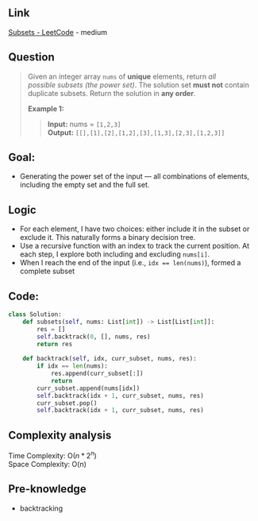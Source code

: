 ## Link
[Subsets - LeetCode](https://leetcode.com/problems/subsets/) - medium
## Question
>Given an integer array `nums` of **unique** elements, return _all possible_ _subsets_ _(the power set)_.
>The solution set **must not** contain duplicate subsets. Return the solution in **any order**.
>
>**Example 1:**
>>**Input:** nums = `[1,2,3]`<br>
>>**Output:** `[[],[1],[2],[1,2],[3],[1,3],[2,3],[1,2,3]]`
## Goal:
- Generating the power set of the input — all combinations of elements, including the empty set and the full set.
## Logic
- For each element, I have two choices: either include it in the subset or exclude it. This naturally forms a binary decision tree.
- Use a recursive function with an index to track the current position. At each step, I explore both including and excluding `nums[i]`.
- When I reach the end of the input (i.e., `idx == len(nums)`), formed a complete subset

## Code:
```python
class Solution:
    def subsets(self, nums: List[int]) -> List[List[int]]:
        res = []
        self.backtrack(0, [], nums, res)
        return res
    
    def backtrack(self, idx, curr_subset, nums, res):
        if idx == len(nums):
            res.append(curr_subset[:])
            return
        curr_subset.append(nums[idx])
        self.backtrack(idx + 1, curr_subset, nums, res)
        curr_subset.pop()
        self.backtrack(idx + 1, curr_subset, nums, res)
```

## Complexity analysis
Time Complexity: O($n*2^n$)<br>
Space Complexity: O(n)
## Pre-knowledge
- backtracking
